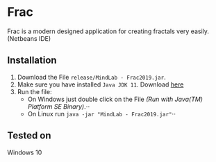 # Frac
Frac is a modern designed application for creating fractals very easily. (Netbeans IDE)

## Installation
1. Download the File `release/MindLab - Frac2019.jar`.
2. Make sure you have installed `Java JDK 11`. Download [here](https://www.oracle.com/technetwork/java/javase/downloads/jdk11-downloads-5066655.html)
3. Run the file:
   * On Windows just double click on the File _(Run with Java(TM) Platform SE Binary)_.⋅⋅
   * On Linux run `java -jar "MindLab - Frac2019.jar"`⋅⋅
## Tested on
Windows 10
